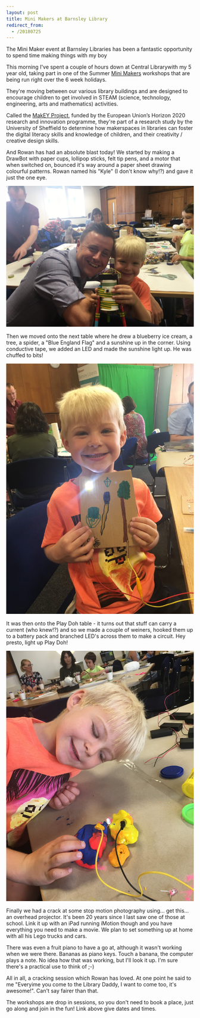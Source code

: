 ```yaml
---
layout: post
title: Mini Makers at Barnsley Library
redirect_from:
  - /20180725
---
```

The Mini Maker event at Barnsley Libraries has been a fantastic opportunity to spend time making things with my boy

This morning I've spent a couple of hours down at Central Library​ with my 5 year old, taking part in one of the Summer [Mini Makers](https://www.barnsley.gov.uk/services/libraries/mini-makers-at-barnsley-libraries/) workshops that are being run right over the 6 week holidays. 

They're moving between our various library buildings and are designed to encourage children to get involved in STEAM (science, technology, engineering, arts and mathematics) activities.

Called the [MakEY Project](https://twitter.com/MakEY_Project), funded by the European Union’s Horizon 2020 research and innovation programme, they're part of a research study by the University of Sheffield to determine how makerspaces in libraries can foster the digital literacy skills and knowledge of children, and their creativity / creative design skills. 

And Rowan has had an absolute blast today! We started by making a DrawBot with paper cups, lollipop sticks, felt tip pens, and a motor that when switched on, bounced it's way around a paper sheet drawing colourful patterns. Rowan named his "Kyle" (I don't know why!?) and gave it just the one eye.

![Rowan holding his DrawBot](/images/rowan-holding-his-makey-drawbot.jpg)

Then we moved onto the next table where he drew a blueberry ice cream, a tree, a spider, a "Blue England Flag" and a sunshine up in the corner. Using conductive tape, we added an LED and made the sunshine light up. He was chuffed to bits!

![Rowan holding his electronic picture](/images/rowan-holding-his-makey-picture.jpg)

It was then onto the Play Doh table - it turns out that stuff can carry a current (who knew!?) and so we made a couple of weiners, hooked them up to a battery pack and branched LED's across them to make a circuit. Hey presto, light up Play Doh!

![Rowan playing with PlayDoh circuits](/images/rowan-with-his-makey-playdoh-circuit.jpg)

Finally we had a crack at some stop motion photography using... get this... an overhead projector. It's been 20 years since I last saw one of those at school. Link it up with an iPad running iMotion though and you have everything you need to make a movie. We plan to set something up at home with all his Lego trucks and cars.

There was even a fruit piano to have a go at, although it wasn't working when we were there. Bananas as piano keys. Touch a banana, the computer plays a note. No idea how that was working, but I'll look it up. I'm sure there's a practical use to think of ;-)

All in all, a cracking session which Rowan has loved. At one point he said to me "Everyime you come to the Library Daddy, I want to come too, it's awesome!". Can't say fairer than that.

The workshops are drop in sessions, so you don't need to book a place, just go along and join in the fun! Link above give dates and times.
